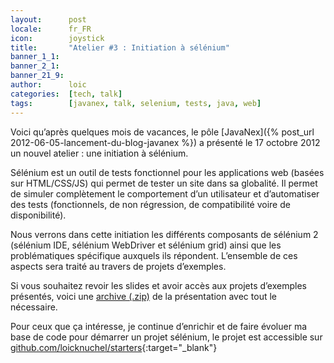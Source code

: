 ```yaml
---
layout:      post
locale:      fr_FR
icon:        joystick
title:       "Atelier #3 : Initiation à sélénium"
banner_1_1:  
banner_2_1:  
banner_21_9: 
author:      loic
categories:  [tech, talk]
tags:        [javanex, talk, selenium, tests, java, web]
---
```


Voici qu’après quelques mois de vacances, le pôle [JavaNex]({% post_url 2012-06-05-lancement-du-blog-javanex %})
a présenté le 17 octobre 2012 un nouvel atelier : une initiation à sélénium.

Sélénium est un outil de tests fonctionnel pour les applications web (basées sur HTML/CSS/JS) qui permet de tester un site dans sa globalité.
Il permet de simuler complètement le comportement d’un utilisateur et d’automatiser des tests
(fonctionnels, de non régression, de compatibilité voire de disponibilité).

Nous verrons dans cette initiation les différents composants de sélénium 2
(sélénium IDE, sélénium WebDriver et sélénium grid) ainsi que les problématiques spécifique auxquels ils répondent.
L’ensemble de ces aspects sera traité au travers de projets d’exemples.

Si vous souhaitez revoir les slides et avoir accès aux projets d’exemples présentés,
voici une [archive (.zip)](/assets/posts/2012/10/18/presentation-selenium.zip) de la présentation avec tout le nécessaire.

Pour ceux que ça intéresse, je continue d’enrichir et de faire évoluer ma base de code pour démarrer un projet sélénium,
le projet est accessible sur [github.com/loicknuchel/starters](https://github.com/loicknuchel/starters){:target="_blank"}
